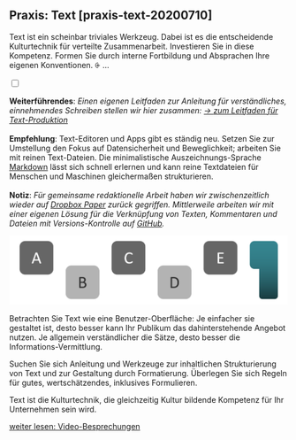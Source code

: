 ## Praxis: Text [praxis-text-20200710]

Text ist ein scheinbar triviales Werkzeug. Dabei ist es die entscheidende Kulturtechnik für verteilte Zusammenarbeit. Investieren Sie in diese Kompetenz. Formen Sie durch interne Fortbildung und Absprachen Ihre eigenen Konventionen. <label for="aside--text-ist-ein" class="aside-toggle" role="button" aria-pressed="false" aria-label="Randbemerkung anzeigen" onkeypress="toggleButtonKeyPress()" onclick="toggleButtonClick()" tabindex="0">⨭ …</label>

<input id="aside--text-ist-ein" type="checkbox" class="aside-toggle"/>

**Weiterführendes**: *Einen eigenen Leitfaden zur Anleitung für verständliches, einnehmendes Schreiben stellen wir hier zusammen: <a href="/schreiben/" title="mehr über Text-Produktion erfahren"><span aria-hidden="true">→ </span>zum Leitfaden für Text-Produktion</a>*
<br><br>
**Empfehlung**: Text-Editoren und Apps gibt es ständig neu. Setzen Sie zur Umstellung den Fokus auf Datensicherheit und Beweglichkeit; arbeiten Sie mit reinen Text-Dateien. Die minimalistische Auszeichnungs-Sprache [Markdown](https://markdown.de) lässt sich schnell erlernen und kann reine Textdateien für Menschen und Maschinen gleichermaßen strukturieren.
<br><br>
**Notiz**: *Für gemeinsame redaktionelle Arbeit haben wir zwischenzeitlich wieder auf [Dropbox Paper](https://paper.dropbox.com) zurück gegriffen. Mittlerweile arbeiten wir mit einer eigenen Lösung für die Verknüpfung von Texten, Kommentaren und Dateien mit Versions-Kontrolle auf [GitHub](https://github.com).*

![](Folie13.png)

Betrachten Sie Text wie eine Benutzer-Oberfläche: Je einfacher sie gestaltet ist, desto besser kann Ihr Publikum das dahinterstehende Angebot nutzen. Je allgemein verständlicher die Sätze, desto besser die Informations-Vermittlung.

Suchen Sie sich Anleitung und Werkzeuge zur inhaltlichen Strukturierung von Text und zur Gestaltung durch Formatierung. Überlegen Sie sich Regeln für gutes, wertschätzendes, inklusives Formulieren.

Text ist die Kulturtechnik, die gleichzeitig Kultur bildende Kompetenz für Ihr Unternehmen sein wird.

[weiter lesen: Video-Besprechungen](#praxis-besprechungen-20200710)
